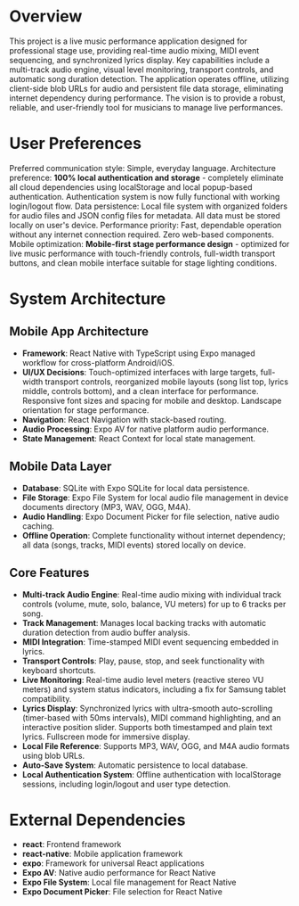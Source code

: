 # Overview

This project is a live music performance application designed for professional stage use, providing real-time audio mixing, MIDI event sequencing, and synchronized lyrics display. Key capabilities include a multi-track audio engine, visual level monitoring, transport controls, and automatic song duration detection. The application operates offline, utilizing client-side blob URLs for audio and persistent file data storage, eliminating internet dependency during performance. The vision is to provide a robust, reliable, and user-friendly tool for musicians to manage live performances.

# User Preferences

Preferred communication style: Simple, everyday language.
Architecture preference: **100% local authentication and storage** - completely eliminate all cloud dependencies using localStorage and local popup-based authentication. Authentication system is now fully functional with working login/logout flow.
Data persistence: Local file system with organized folders for audio files and JSON config files for metadata. All data must be stored locally on user's device.
Performance priority: Fast, dependable operation without any internet connection required. Zero web-based components.
Mobile optimization: **Mobile-first stage performance design** - optimized for live music performance with touch-friendly controls, full-width transport buttons, and clean mobile interface suitable for stage lighting conditions.

# System Architecture

## Mobile App Architecture
- **Framework**: React Native with TypeScript using Expo managed workflow for cross-platform Android/iOS.
- **UI/UX Decisions**: Touch-optimized interfaces with large targets, full-width transport controls, reorganized mobile layouts (song list top, lyrics middle, controls bottom), and a clean interface for performance. Responsive font sizes and spacing for mobile and desktop. Landscape orientation for stage performance.
- **Navigation**: React Navigation with stack-based routing.
- **Audio Processing**: Expo AV for native platform audio performance.
- **State Management**: React Context for local state management.

## Mobile Data Layer
- **Database**: SQLite with Expo SQLite for local data persistence.
- **File Storage**: Expo File System for local audio file management in device documents directory (MP3, WAV, OGG, M4A).
- **Audio Handling**: Expo Document Picker for file selection, native audio caching.
- **Offline Operation**: Complete functionality without internet dependency; all data (songs, tracks, MIDI events) stored locally on device.

## Core Features
- **Multi-track Audio Engine**: Real-time audio mixing with individual track controls (volume, mute, solo, balance, VU meters) for up to 6 tracks per song.
- **Track Management**: Manages local backing tracks with automatic duration detection from audio buffer analysis.
- **MIDI Integration**: Time-stamped MIDI event sequencing embedded in lyrics.
- **Transport Controls**: Play, pause, stop, and seek functionality with keyboard shortcuts.
- **Live Monitoring**: Real-time audio level meters (reactive stereo VU meters) and system status indicators, including a fix for Samsung tablet compatibility.
- **Lyrics Display**: Synchronized lyrics with ultra-smooth auto-scrolling (timer-based with 50ms intervals), MIDI command highlighting, and an interactive position slider. Supports both timestamped and plain text lyrics. Fullscreen mode for immersive display.
- **Local File Reference**: Supports MP3, WAV, OGG, and M4A audio formats using blob URLs.
- **Auto-Save System**: Automatic persistence to local database.
- **Local Authentication System**: Offline authentication with localStorage sessions, including login/logout and user type detection.

# External Dependencies

- **react**: Frontend framework
- **react-native**: Mobile application framework
- **expo**: Framework for universal React applications
- **Expo AV**: Native audio performance for React Native
- **Expo File System**: Local file management for React Native
- **Expo Document Picker**: File selection for React Native
```